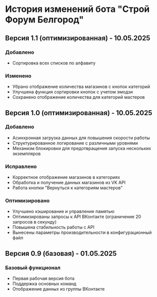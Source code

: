 # История изменений бота "Строй Форум Белгород"

## Версия 1.1 (оптимизированная) - 10.05.2025

### Добавлено
- Сортировка всех списков по алфавиту

### Изменено
- Убрано отображение количества магазинов с кнопок категорий
- Улучшена функция сортировки кнопок с учетом эмодзи
- Сохранено отображение количества для категорий мастеров

## Версия 1.0 (оптимизированная) - 10.05.2025

### Добавлено
- Асинхронная загрузка данных для повышения скорости работы
- Структурированное логирование с различными уровнями
- Механизм блокировки для предотвращения запуска нескольких экземпляров

### Исправлено
- Корректное отображение магазинов в категориях
- Обработка и получение данных магазинов из VK API
- Работа кнопки "Вернуться к категориям мастеров"

### Оптимизировано
- Улучшено кэширование и управление памятью
- Оптимизированы запросы к API ВКонтакте (ограничение 20 запросов в секунду)
- Повышена стабильность работы с API
- Вынесены параметры производительности в конфигурационный файл

## Версия 0.9 (базовая) - 01.05.2025

### Базовый функционал
- Первая рабочая версия бота
- Поддержка основных команд
- Отображение данных из группы ВКонтакте 